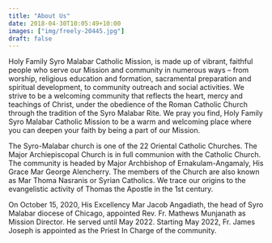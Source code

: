 ```yaml
---
title: "About Us"
date: 2018-04-30T10:05:49+10:00
images: ["img/freely-20445.jpg"]
draft: false
---
```


Holy Family Syro Malabar Catholic Mission, is made up of vibrant, faithful people who serve our Mission and community in numerous ways – from worship, religious education and formation, sacramental preparation and spiritual development, to community outreach and social activities. We strive to be a welcoming community that reflects the heart, mercy and teachings of Christ, under the obedience of the Roman Catholic Church through the tradition of the Syro Malabar Rite. We pray you find, Holy Family Syro Malabar Catholic Mission to be a warm and welcoming place where you can deepen your faith by being a part of our Mission.

The Syro-Malabar church is one of the 22 Oriental Catholic Churches. The Major Archiepiscopal Church is in full communion with the Catholic Church. The community is headed by Major Archbishop of Ernakulam-Angamaly, His Grace Mar George Alencherry. The members of the Church are also known as Mar Thoma Nasranis or Syrian Catholics. We trace our origins to the evangelistic activity of Thomas the Apostle in the 1st century.

On October 15, 2020, His Excellency Mar Jacob Angadiath, the head of  Syro Malabar diocese of Chicago, appointed Rev. Fr. Mathews Munjanath as Mission Director. He served until May 2022. Starting May 2022, Fr. James Joseph is appointed as the Priest In Charge of the community.